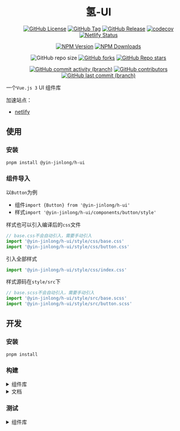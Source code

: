 # <div align=center>氢-UI</div>

<div align=center>

[//]: # (概览)

[![GitHub License](https://img.shields.io/github/license/Yin-Jinlong/h-ui)](https://github.com/Yin-Jinlong/h-ui/blob/main/LICENSE.md)
[![GitHub Tag](https://img.shields.io/github/v/tag/yin-jinlong/h-ui)](https://github.com/Yin-Jinlong/h-ui/tags)
[![GitHub Release](https://img.shields.io/github/v/release/yin-jinlong/h-ui)](https://github.com/Yin-Jinlong/h-ui/releases)
[![codecov](https://codecov.io/gh/Yin-Jinlong/h-ui/graph/badge.svg?token=VCK8VB6I3Y)](https://codecov.io/gh/Yin-Jinlong/h-ui)
[![Netlify Status](https://api.netlify.com/api/v1/badges/ce230d3a-0722-4288-95d5-515de080efce/deploy-status)](https://app.netlify.com/sites/h-ui/deploys)

[//]: # (npm)
[![NPM Version](https://img.shields.io/npm/v/%40yin-jinlong%2Fh-ui)](https://www.npmjs.com/package/@yin-jinlong/h-ui)
[![NPM Downloads](https://img.shields.io/npm/dm/%40yin-jinlong%2Fh-ui)](https://www.npmjs.com/package/@yin-jinlong/h-ui)

[//]: # (仓库信息)

![GitHub repo size](https://img.shields.io/github/repo-size/Yin-Jinlong/h-ui)
[![GitHub forks](https://img.shields.io/github/forks/Yin-Jinlong/h-ui)](https://github.com/Yin-Jinlong/h-ui/forks)
[![GitHub Repo stars](https://img.shields.io/github/stars/Yin-Jinlong/h-ui)](https://github.com/Yin-Jinlong/h-ui/stargazers)

[//]: # (活动)

[![GitHub commit activity (branch)](https://img.shields.io/github/commit-activity/m/Yin-Jinlong/h-ui)](https://github.com/Yin-Jinlong/h-ui/activity)
[![GitHub contributors](https://img.shields.io/github/contributors/Yin-Jinlong/h-ui)](https://github.com/Yin-Jinlong/h-ui/graphs/contributors)
[![GitHub last commit (branch)](https://img.shields.io/github/last-commit/Yin-Jinlong/h-ui/main)](https://github.com/Yin-Jinlong/h-ui/activity)

</div>

一个`Vue.js 3` UI 组件库

加速站点：

- [netlify](https://docs-netlify.h-ui.linkpc.net/)

## 使用

### 安装

```shell
pnpm install @yin-jinlong/h-ui
```

### 组件导入

以`Button`为例

- 组件`import {Button} from '@yin-jinlong/h-ui'`
- 样式`import '@yin-jinlong/h-ui/components/button/style'`

样式也可以引入编译后的`css`文件

```ts
// base.css不会自动引入，需要手动引入
import '@yin-jinlong/h-ui/style/css/base.css'
import '@yin-jinlong/h-ui/style/css/button.css'
```

引入全部样式
```ts
import '@yin-jinlong/h-ui/style/css/index.css'
```

样式源码在`style/src`下

```ts
// base.scss不会自动引入，需要手动引入
import '@yin-jinlong/h-ui/style/src/base.scss'
import '@yin-jinlong/h-ui/style/src/button.scss'
```

## 开发

### 安装

```shell
pnpm install
```

### 构建

<details>
  <summary>组件库</summary>

```shell
pnpm run packages:build
```

</details>

<details>
  <summary>文档</summary>

```shell
pnpm run docs:build
```

</details>

### 测试

<details>
  <summary>组件库</summary>

```shell
pnpm run packages:test
```

</details>
